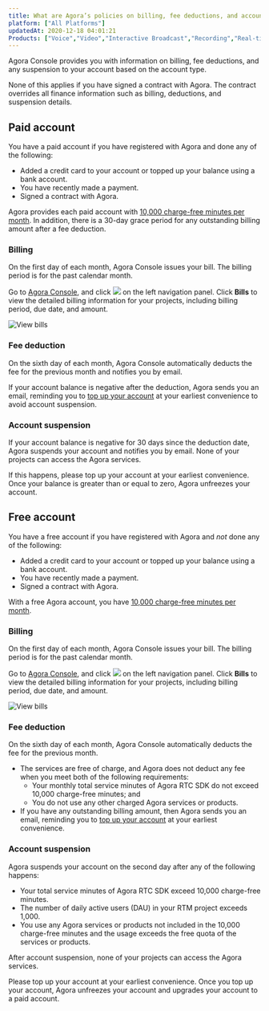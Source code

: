 ```yaml
---
title: What are Agora’s policies on billing, fee deductions, and account suspension?
platform: ["All Platforms"]
updatedAt: 2020-12-18 04:01:21
Products: ["Voice","Video","Interactive Broadcast","Recording","Real-time-Messaging","RTSA","cloud-recording"]
---
```

Agora Console provides you with information on billing, fee deductions, and any suspension to your account based on the account type.

<div class="alert note">None of this applies if you have signed a contract with Agora. The contract overrides all finance information such as billing, deductions, and suspension details.</div>

## Paid account

You have a paid account if you have registered with Agora and done any of the following:

- Added a credit card to your account or topped up your balance using a bank account.
- You have recently made a payment.
- Signed a contract with Agora.

Agora provides each paid account with [10,000 charge-free minutes per month](https://docs.agora.io/en/faq/billing_free). In addition, there is a 30-day grace period for any outstanding billing amount after a fee deduction.

### Billing

On the first day of each month, Agora Console issues your bill. The billing period is for the past calendar month.

Go to [Agora Console](https://console.agora.io/), and click ![](https://web-cdn.agora.io/docs-files/1597305641038) on the left navigation panel. Click **Bills** to view the detailed billing information for your projects, including billing period, due date, and amount.

![View bills](https://web-cdn.agora.io/docs-files/1597305680227)

### Fee deduction

On the sixth day of each month, Agora Console automatically deducts the fee for the previous month and notifies you by email. 

If your account balance is negative after the deduction, Agora sends you an email, reminding you to [top up your account](https://docs.agora.io/en/Agora%20Platform/online_payment?platform=All%20Platforms) at your earliest convenience to avoid account suspension.

### Account suspension

If your account balance is negative for 30 days since the deduction date, Agora suspends your account and notifies you by email. None of your projects can access the Agora services.

If this happens, please top up your account at your earliest convenience. Once your balance is greater than or equal to zero, Agora unfreezes your account.

## Free account

You have a free account if you have registered with Agora and *not* done any of the following:

- Added a credit card to your account or topped up your balance using a bank account.
- You have recently made a payment.
- Signed a contract with Agora.

With a free Agora account, you have [10,000 charge-free minutes per month](https://docs.agora.io/en/faq/billing_free).

### Billing

On the first day of each month, Agora Console issues your bill. The billing period is for the past calendar month.

Go to [Agora Console](https://console.agora.io/), and click ![](https://web-cdn.agora.io/docs-files/1597305641038) on the left navigation panel. Click **Bills** to view the detailed billing information for your projects, including billing period, due date, and amount.

![View bills](https://web-cdn.agora.io/docs-files/1597305680227)

### Fee deduction

On the sixth day of each month, Agora Console automatically deducts the fee for the previous month.

- The services are free of charge, and Agora does not deduct any fee when you meet both of the following requirements:
  - Your monthly total service minutes of Agora RTC SDK do not exceed 10,000 charge-free minutes; and
  - You do not use any other charged Agora services or products.
- If you have any outstanding billing amount, then Agora sends you an email, reminding you to [top up your account](https://docs.agora.io/en/Agora%20Platform/online_payment?platform=All%20Platforms) at your earliest convenience.


### Account suspension

Agora suspends your account on the second day after any of the following happens:

- Your total service minutes of Agora RTC SDK exceed 10,000 charge-free minutes.
- The number of daily active users (DAU) in your RTM project exceeds 1,000.
- You use any Agora services or products not included in the 10,000 charge-free minutes and the usage exceeds the free quota of the services or products.

<div class="alert warning">After account suspension, none of your projects can access the Agora services.</div>

Please top up your account at your earliest convenience. Once you top up your account, Agora unfreezes your account and upgrades your account to a paid account.